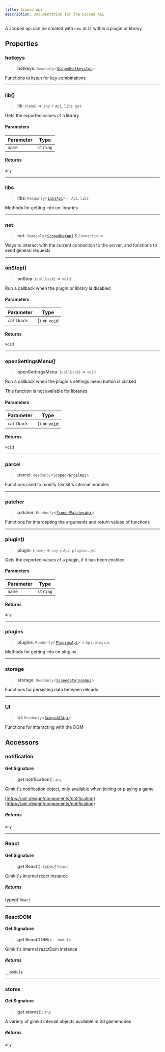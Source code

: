 ```yaml
---
title: Scoped Api
description: Documentation for the Scoped Api
---
```

A scoped api can be created with `new GL()` within a plugin or library.

## Properties

### hotkeys

> **hotkeys**: `Readonly`\<[`ScopedHotkeysApi`](scopedhotkeys)\>

Functions to listen for key combinations

***

### lib()

> **lib**: (`name`) => `any` = `Api.libs.get`

Gets the exported values of a library

#### Parameters

| Parameter | Type |
| ------ | ------ |
| `name` | `string` |

#### Returns

`any`

***

### libs

> **libs**: `Readonly`\<[`LibsApi`](libs)\> = `Api.libs`

Methods for getting info on libraries

***

### net

> **net**: `Readonly`\<[`ScopedNetApi`](scopednet) & `Connection`\>

Ways to interact with the current connection to the server,
and functions to send general requests

***

### onStop()

> **onStop**: (`callback`) => `void`

Run a callback when the plugin or library is disabled

#### Parameters

| Parameter | Type |
| ------ | ------ |
| `callback` | () => `void` |

#### Returns

`void`

***

### openSettingsMenu()

> **openSettingsMenu**: (`callback`) => `void`

Run a callback when the plugin's settings menu button is clicked

This function is not available for libraries

#### Parameters

| Parameter | Type |
| ------ | ------ |
| `callback` | () => `void` |

#### Returns

`void`

***

### parcel

> **parcel**: `Readonly`\<[`ScopedParcelApi`](scopedparcel)\>

Functions used to modify Gimkit's internal modules

***

### patcher

> **patcher**: `Readonly`\<[`ScopedPatcherApi`](scopedpatcher)\>

Functions for intercepting the arguments and return values of functions

***

### plugin()

> **plugin**: (`name`) => `any` = `Api.plugins.get`

Gets the exported values of a plugin, if it has been enabled

#### Parameters

| Parameter | Type |
| ------ | ------ |
| `name` | `string` |

#### Returns

`any`

***

### plugins

> **plugins**: `Readonly`\<[`PluginsApi`](plugins)\> = `Api.plugins`

Methods for getting info on plugins

***

### storage

> **storage**: `Readonly`\<[`ScopedStorageApi`](scopedstorage)\>

Functions for persisting data between reloads

***

### UI

> **UI**: `Readonly`\<[`ScopedUIApi`](scopedui)\>

Functions for interacting with the DOM

## Accessors

### notification

#### Get Signature

> **get** **notification**(): `any`

Gimkit's notification object, only available when joining or playing a game

[https://ant.design/components/notification](https://ant.design/components/notification)

##### Returns

`any`

***

### React

#### Get Signature

> **get** **React**(): *typeof* `React`

Gimkit's internal react instance

##### Returns

*typeof* `React`

***

### ReactDOM

#### Get Signature

> **get** **ReactDOM**(): `__module`

Gimkit's internal reactDom instance

##### Returns

`__module`

***

### stores

#### Get Signature

> **get** **stores**(): `any`

A variety of gimkit internal objects available in 2d gamemodes

##### Returns

`any`
